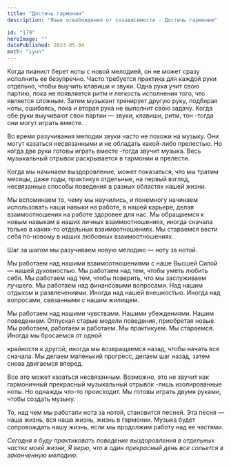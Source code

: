 ```yaml
---
title: "Достичь гармонии"
description: "Язык освобождения от созависимости - Достичь гармонии"

id: "179"
heroImage: ""
datePublished: 2023-05-04
moth: "iyun"
---
```


Когда пианист берет ноты с новой мелодией, он не может сразу исполнить ее
безупречно. Часто требуется практика для каждой руки отдельно, чтобы выучить
клавиши и звуки. Одна рука учит свою партию, пока не появляется ритм и
легкость исполнения того, что является сложным. Затем музыкант тренирует
другую руку, подбирая ноты, ошибаясь, пока и вторая рука не выполнит свою
задачу. Когда обе руки выучивают свои партии — звуки, клавиши, ритм, тон
-тогда они могут играть вместе.

Во время разучивания мелодии звуки часто не похожи на музыку. Они могут
казаться несвязанными и не обладать какой-либо прелестью. Но когда две руки
готовы играть вместе -тогда звучит музыка. Весь музыкальный отрывок
раскрывается в гармонии и прелести.

Когда мы начинаем выздоровление, может показаться, что мы тратим месяцы, даже
годы, практикуя отдельные, на первый взгляд, несвязанные способы поведения в
разных областях нашей жизни.

Мы вспоминаем то, чему мы научились, и понемногу начинаем использовать наши
навыки на работе, в нашей карьере, делая взаимоотношения на работе здоровее
для нас. Мы обращаемся к новым навыкам в наших личных взаимоотношениях, иногда
сначала только в каких-то отдельных взаимоотношениях. Мы стараемся вести себя
по-новому в наших любовных взаимоотношениях.

Шаг за шагом мы разучиваем новую мелодию — ноту за нотой.

Мы работаем над нашими взаимоотношениями с наше Высшей Силой — нашей
духовностью. Мы работаем над тем, чтобы уметь любить себя. Мы работаем над
тем, чтобы поверить, что мы заслуживаем лучшего. Мы работаем над финансовыми
вопросами. Над нашим отдыхом и развлечениями. Иногда над нашей внешностью.
Иногда над вопросами, связанными с нашим жилищем.

Мы работаем над нашими чувствами. Нашими убеждениями. Нашим поведением.
Отпуская старые модели поведения, приобретая новые. Мы работаем, работаем и
работаем. Мы практикуем. Мы стараемся. Иногда мы бросаемся от одной

крайности к другой, иногда мы возвращаемся назад, чтобы начать все сначала. Мы
делаем маленький прогресс, делаем шаг назад, затем снова двигаемся вперед.

Все это может казаться несвязанным. Возможно, это не звучит как гармоничный
прекрасный музыкальный отрывок -лишь изолированные ноты. Но однажды что-то
происходит. Мы готовы играть двумя руками, чтобы создать музыку.

То, над чем мы работали нота за нотой, становится песней. Эта песня — наша
жизнь, вся наша жизнь, жизнь в гармонии. Музыка будет сопровождать нашу жизнь,
если мы продолжим работу над ее частями.

_Сегодня_ _я_ _буду_ _практиковать_ _поведение_ _выздоровления_ _в_
_отдельных_ _частях_ _моей_ _жизни,_ _Я_ _верю,_ _что_ _в_ _один_ _прекрасный_
_день_ _все_ _сольется_ _в_ _законченную_ _мелодию._
